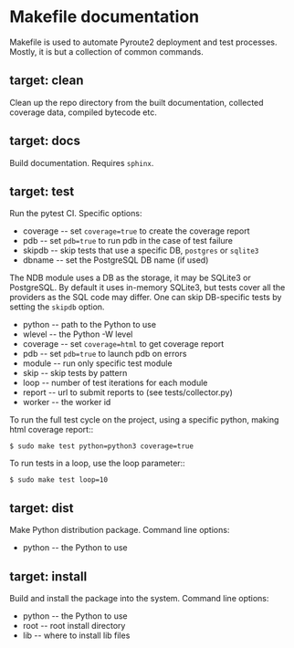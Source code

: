 Makefile documentation
======================

Makefile is used to automate Pyroute2 deployment and test
processes. Mostly, it is but a collection of common commands.


target: clean
-------------

Clean up the repo directory from the built documentation,
collected coverage data, compiled bytecode etc.

target: docs
------------

Build documentation. Requires `sphinx`.

target: test
------------

Run the pytest CI. Specific options:

* coverage -- set `coverage=true` to create the coverage report
* pdb -- set `pdb=true` to run pdb in the case of test failure
* skipdb -- skip tests that use a specific DB, `postgres` or `sqlite3`
* dbname -- set the PostgreSQL DB name (if used)

The NDB module uses a DB as the storage, it may be SQLite3 or PostgreSQL.
By default it uses in-memory SQLite3, but tests cover all the providers
as the SQL code may differ. One can skip DB-specific tests by setting
the `skipdb` option.

* python -- path to the Python to use
* wlevel -- the Python -W level
* coverage -- set `coverage=html` to get coverage report
* pdb -- set `pdb=true` to launch pdb on errors
* module -- run only specific test module
* skip -- skip tests by pattern
* loop -- number of test iterations for each module
* report -- url to submit reports to (see tests/collector.py)
* worker -- the worker id

To run the full test cycle on the project, using a specific
python, making html coverage report::

    $ sudo make test python=python3 coverage=true

To run tests in a loop, use the loop parameter::

    $ sudo make test loop=10

target: dist
------------

Make Python distribution package. Command line options:

* python -- the Python to use

target: install
---------------

Build and install the package into the system. Command line options:

* python -- the Python to use
* root -- root install directory
* lib -- where to install lib files
